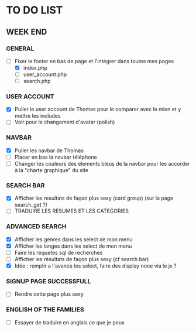# TO DO LIST 

## WEEK END

### GENERAL
- [ ] Fixer le footer en bas de page et l'intégrer dans toutes mes pages
  - [x] index.php
  - [ ] user_account.php
  - [ ] search.php

### USER ACCOUNT
- [x] Puller le user account de Thomas pour le comparer avec le mien et y mettre les includes
- [ ] Voir pour le changement d'avatar (polish)

### NAVBAR
- [x] Puller les navbar de Thomas
- [ ] Placer en bas la navbar téléphone
- [ ] Changer les couleurs des elements bleus de la navbar pour les accorder à la "charte graphique" du site

### SEARCH BAR
- [x] Afficher les resultats de façon plus sexy (card group) (sur la page search_get ?)
- [ ] TRADUIRE LES RESUMES ET LES CATEGORIES

### ADVANCED SEARCH
- [x] Afficher les genres dans les select de mon menu
- [x] Afficher les langes dans les select de mon menu
- [ ] Faire les requetes sql de recherches
- [ ] Afficher les résultats de façon plus sexy (cf search bar)
- [x] Idée : remplir a l'avance les select, faire des display none via le js ? 

### SIGNUP PAGE SUCCESSFULL
- [ ] Rendre cette page plus sexy

### ENGLISH OF THE FAMILIES
- [ ] Essayer de traduire en anglais ce que je peux 


